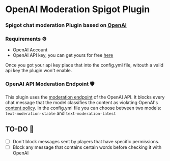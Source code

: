 # OpenAI Moderation Spigot Plugin
### Spigot chat moderation Plugin based on [OpenAI](https://openai.com/)

### Requirements ⚙️
- OpenAI Account
- OpenAI API key, you can get yours for free [here](https://beta.openai.com/account/api-keys)

Once you got your api key place that into the config.yml file,
witouth a valid api key the plugin won't enable.

### OpenAI API Moderation Endpoint 🛡️
This plugin uses the [moderation endpoint](https://beta.openai.com/docs/guides/moderation/overview)
of the OpenAI API. It blocks every chat message that the model classifies the content as violating OpenAI's [content policy](https://beta.openai.com/docs/usage-policies/content-policy).
In the config.yml file you can choose between two models: `text-moderation-stable` and `text-moderation-latest`

## TO-DO 📒
- [ ] Don't block messages sent by players that have specific permissions. 
- [ ] Block any message that contains certain words before checking it with OpenAI
